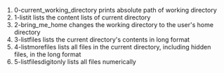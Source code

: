1. 0-current_working_directory prints absolute path of working directory
2. 1-listit lists the content lists of current directory
3. 2-bring_me_home changes the working directory to the user's home directory
4. 3-listfiles lists the current directory's contents in long format
5. 4-listmorefiles lists all files in the current directory, including hidden files, in the long format
6. 5-listfilesdigitonly lists all files numerically
